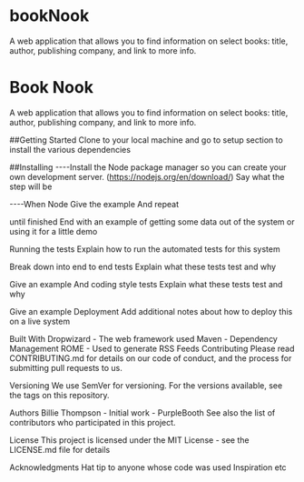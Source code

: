 # bookNook
A web application that allows you to find information on select books: title, author, publishing company, and link to more info. 

# Book Nook
A web application that allows you to find information on select books: title, author, publishing company, and link to more info. 

##Getting Started
Clone to your local machine and go to setup section to install the various dependencies

##Installing
----Install the Node package manager so you can create your own development server. 
(https://nodejs.org/en/download/)
Say what the step will be

----When Node 
Give the example
And repeat

until finished
End with an example of getting some data out of the system or using it for a little demo

Running the tests
Explain how to run the automated tests for this system

Break down into end to end tests
Explain what these tests test and why

Give an example
And coding style tests
Explain what these tests test and why

Give an example
Deployment
Add additional notes about how to deploy this on a live system

Built With
Dropwizard - The web framework used
Maven - Dependency Management
ROME - Used to generate RSS Feeds
Contributing
Please read CONTRIBUTING.md for details on our code of conduct, and the process for submitting pull requests to us.

Versioning
We use SemVer for versioning. For the versions available, see the tags on this repository.

Authors
Billie Thompson - Initial work - PurpleBooth
See also the list of contributors who participated in this project.

License
This project is licensed under the MIT License - see the LICENSE.md file for details

Acknowledgments
Hat tip to anyone whose code was used
Inspiration
etc
